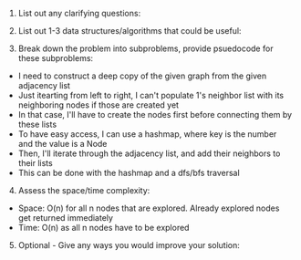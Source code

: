 1. List out any clarifying questions:


2. List out 1-3 data structures/algorithms that could be useful:


3. Break down the problem into subproblems, provide psuedocode for these subproblems:
- I need to construct a deep copy of the given graph from the given adjacency list
- Just itearting from left to right, I can't populate 1's neighbor list with its neighboring nodes if those are created yet
- In that case, I'll have to create the nodes first before connecting them by these lists
- To have easy access, I can use a hashmap, where key is the number and the value is a Node
- Then, I'll iterate through the adjacency list, and add their neighbors to their lists
- This can be done with the hashmap and a dfs/bfs traversal

4. Assess the space/time complexity:
- Space: O(n) for all n nodes that are explored. Already explored nodes get returned immediately
- Time: O(n) as all n nodes have to be explored

5. Optional - Give any ways you would improve your solution: